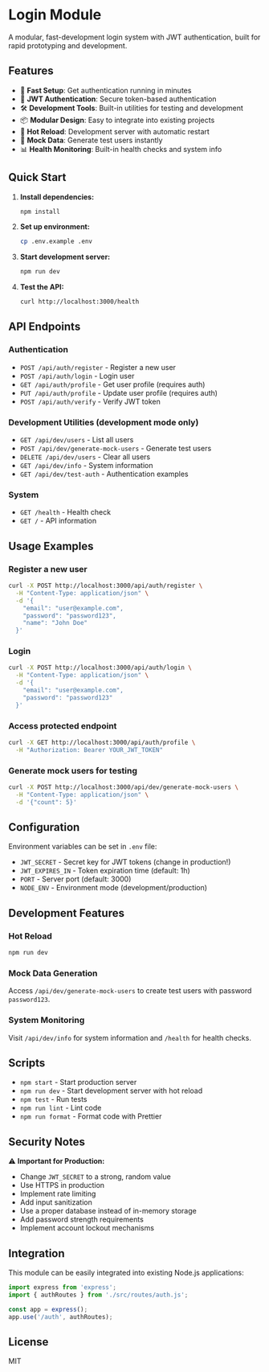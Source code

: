 # Login Module

A modular, fast-development login system with JWT authentication, built for rapid prototyping and development.

## Features

- 🚀 **Fast Setup**: Get authentication running in minutes
- 🔐 **JWT Authentication**: Secure token-based authentication
- 🛠️ **Development Tools**: Built-in utilities for testing and development
- 📦 **Modular Design**: Easy to integrate into existing projects
- 🔄 **Hot Reload**: Development server with automatic restart
- 🧪 **Mock Data**: Generate test users instantly
- 📊 **Health Monitoring**: Built-in health checks and system info

## Quick Start

1. **Install dependencies:**
   ```bash
   npm install
   ```

2. **Set up environment:**
   ```bash
   cp .env.example .env
   ```

3. **Start development server:**
   ```bash
   npm run dev
   ```

4. **Test the API:**
   ```bash
   curl http://localhost:3000/health
   ```

## API Endpoints

### Authentication
- `POST /api/auth/register` - Register a new user
- `POST /api/auth/login` - Login user
- `GET /api/auth/profile` - Get user profile (requires auth)
- `PUT /api/auth/profile` - Update user profile (requires auth)
- `POST /api/auth/verify` - Verify JWT token

### Development Utilities (development mode only)
- `GET /api/dev/users` - List all users
- `POST /api/dev/generate-mock-users` - Generate test users
- `DELETE /api/dev/users` - Clear all users
- `GET /api/dev/info` - System information
- `GET /api/dev/test-auth` - Authentication examples

### System
- `GET /health` - Health check
- `GET /` - API information

## Usage Examples

### Register a new user
```bash
curl -X POST http://localhost:3000/api/auth/register \
  -H "Content-Type: application/json" \
  -d '{
    "email": "user@example.com",
    "password": "password123",
    "name": "John Doe"
  }'
```

### Login
```bash
curl -X POST http://localhost:3000/api/auth/login \
  -H "Content-Type: application/json" \
  -d '{
    "email": "user@example.com",
    "password": "password123"
  }'
```

### Access protected endpoint
```bash
curl -X GET http://localhost:3000/api/auth/profile \
  -H "Authorization: Bearer YOUR_JWT_TOKEN"
```

### Generate mock users for testing
```bash
curl -X POST http://localhost:3000/api/dev/generate-mock-users \
  -H "Content-Type: application/json" \
  -d '{"count": 5}'
```

## Configuration

Environment variables can be set in `.env` file:

- `JWT_SECRET` - Secret key for JWT tokens (change in production!)
- `JWT_EXPIRES_IN` - Token expiration time (default: 1h)
- `PORT` - Server port (default: 3000)
- `NODE_ENV` - Environment mode (development/production)

## Development Features

### Hot Reload
```bash
npm run dev
```

### Mock Data Generation
Access `/api/dev/generate-mock-users` to create test users with password `password123`.

### System Monitoring
Visit `/api/dev/info` for system information and `/health` for health checks.

## Scripts

- `npm start` - Start production server
- `npm run dev` - Start development server with hot reload
- `npm test` - Run tests
- `npm run lint` - Lint code
- `npm run format` - Format code with Prettier

## Security Notes

⚠️ **Important for Production:**
- Change `JWT_SECRET` to a strong, random value
- Use HTTPS in production
- Implement rate limiting
- Add input sanitization
- Use a proper database instead of in-memory storage
- Add password strength requirements
- Implement account lockout mechanisms

## Integration

This module can be easily integrated into existing Node.js applications:

```javascript
import express from 'express';
import { authRoutes } from './src/routes/auth.js';

const app = express();
app.use('/auth', authRoutes);
```

## License

MIT
